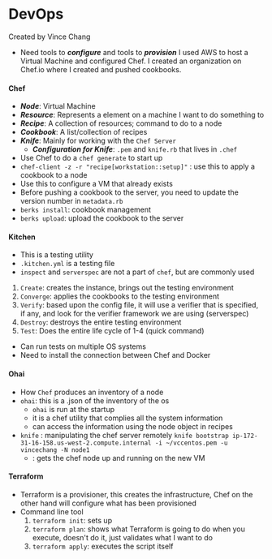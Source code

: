 # DevOps
Created by Vince Chang

- Need tools to ***configure*** and tools to ***provision***
I used AWS to host a Virtual Machine and configured Chef. I created an
organization on Chef.io where I created and pushed cookbooks.


#### Chef
- ***Node***: Virtual Machine
- ***Resource***: Represents a element on a machine I want to do something to
- ***Recipe***: A collection of resources; command to do to a node
- ***Cookbook***: A list/collection of recipes
- ***Knife***: Mainly for working with the `Chef Server`
  - ***Configuration for Knife***: `.pem` and `knife.rb` that lives in `.chef`
- Use Chef to do a `chef generate` to start up
- `chef-client -z -r "recipe[workstation::setup]"` : use this to apply a
cookbook to a node
- Use this to configure a VM that already exists
- Before pushing a cookbook to the server, you need to update the version number
in `metadata.rb`
- `berks install`: cookbook management
- `berks upload`: upload the cookbook to the server


#### Kitchen
- This is a testing utility
- `.kitchen.yml` is a testing file
- `inspect` and `serverspec` are not a part of `chef`, but are commonly used
1. `Create`: creates the instance, brings out the testing environment
2. `Converge`: applies the cookbooks to the testing environment
3. `Verify`: based upon the config file, it will use a verifier that is
specified, if any, and look for the verifier framework we are using (serverspec)
4. `Destroy`: destroys the entire testing environment
5. `Test`: Does the entire life cycle of 1-4 (quick command)
- Can run tests on multiple OS systems
- Need to install the connection between Chef and Docker


#### Ohai
- How `Chef` produces an inventory of a node
- `ohai`: this is a .json of the inventory of the os
  - `ohai` is run at the startup
  - it is a chef utility that complies all the system information
  - can access the information using the node object in recipes
- `knife` : manipulating the chef server remotely
`knife bootstrap ip-172-31-16-158.us-west-2.compute.internal -i ~/vccentos.pem -u vincechang -N node1`
  - : gets the chef node up and running on the new VM


#### Terraform
- Terraform is a provisioner, this creates the infrastructure, Chef on the other
hand will configure what has been provisioned
- Command line tool
  1. `terraform init`:  sets up
  2. `terraform plan`: shows what Terraform is going to do when you execute,
   doesn't do it, just validates what I want to do
  3. `terraform apply`: executes the script itself